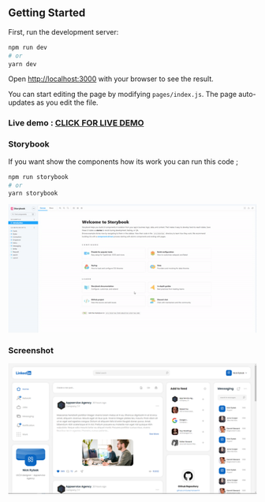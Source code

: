## Getting Started

First, run the development server:

```bash
npm run dev
# or
yarn dev
```

Open [http://localhost:3000](http://localhost:3000) with your browser to see the result.

You can start editing the page by modifying `pages/index.js`. The page auto-updates as you edit the file.


### Live demo : [CLICK FOR LIVE DEMO](https://linkedin-redesign-mu.vercel.app/)


### Storybook
If you want show the components how its work you can run this code ; 
```bash
npm run storybook
# or
yarn storybook
```

![alt text](public/readme/storybook.gif)


### Screenshot


![alt text](public/readme/linkedin-redesign.jpg)
